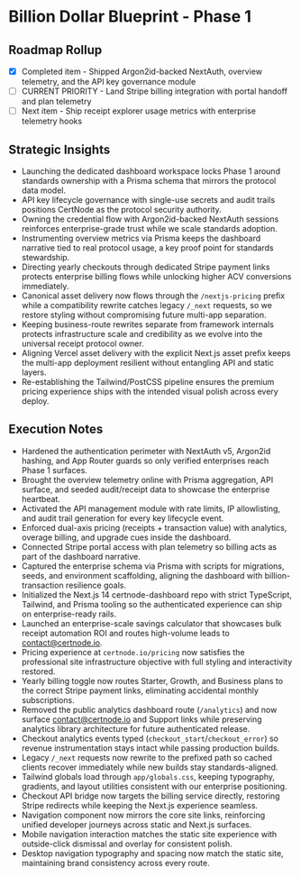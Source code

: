 ﻿# Billion Dollar Blueprint - Phase 1

## Roadmap Rollup
- [x] Completed item - Shipped Argon2id-backed NextAuth, overview telemetry, and the API key governance module
- [ ] CURRENT PRIORITY - Land Stripe billing integration with portal handoff and plan telemetry
- [ ] Next item - Ship receipt explorer usage metrics with enterprise telemetry hooks

## Strategic Insights

- Launching the dedicated dashboard workspace locks Phase 1 around standards ownership with a Prisma schema that mirrors the protocol data model.
- API key lifecycle governance with single-use secrets and audit trails positions CertNode as the protocol security authority.
- Owning the credential flow with Argon2id-backed NextAuth sessions reinforces enterprise-grade trust while we scale standards adoption.
- Instrumenting overview metrics via Prisma keeps the dashboard narrative tied to real protocol usage, a key proof point for standards stewardship.
- Directing yearly checkouts through dedicated Stripe payment links protects enterprise billing flows while unlocking higher ACV conversions immediately.
- Canonical asset delivery now flows through the `/nextjs-pricing` prefix while a compatibility rewrite catches legacy `/_next` requests, so we restore styling without compromising future multi-app separation.
- Keeping business-route rewrites separate from framework internals protects infrastructure scale and credibility as we evolve into the universal receipt protocol owner.
- Aligning Vercel asset delivery with the explicit Next.js asset prefix keeps the multi-app deployment resilient without entangling API and static layers.
- Re-establishing the Tailwind/PostCSS pipeline ensures the premium pricing experience ships with the intended visual polish across every deploy.

## Execution Notes

- Hardened the authentication perimeter with NextAuth v5, Argon2id hashing, and App Router guards so only verified enterprises reach Phase 1 surfaces.
- Brought the overview telemetry online with Prisma aggregation, API surface, and seeded audit/receipt data to showcase the enterprise heartbeat.
- Activated the API management module with rate limits, IP allowlisting, and audit trail generation for every key lifecycle event.
- Enforced dual-axis pricing (receipts + transaction value) with analytics, overage billing, and upgrade cues inside the dashboard.
- Connected Stripe portal access with plan telemetry so billing acts as part of the dashboard narrative.
- Captured the enterprise schema via Prisma with scripts for migrations, seeds, and environment scaffolding, aligning the dashboard with billion-transaction resilience goals.
- Initialized the Next.js 14 certnode-dashboard repo with strict TypeScript, Tailwind, and Prisma tooling so the authenticated experience can ship on enterprise-ready rails.
- Launched an enterprise-scale savings calculator that showcases bulk receipt automation ROI and routes high-volume leads to contact@certnode.io.
- Pricing experience at `certnode.io/pricing` now satisfies the professional site infrastructure objective with full styling and interactivity restored.
- Yearly billing toggle now routes Starter, Growth, and Business plans to the correct Stripe payment links, eliminating accidental monthly subscriptions.
- Removed the public analytics dashboard route (`/analytics`) and now surface contact@certnode.io and Support links while preserving analytics library architecture for future authenticated release.
- Checkout analytics events typed (`checkout_start`/`checkout_error`) so revenue instrumentation stays intact while passing production builds.
- Legacy `/_next` requests now rewrite to the prefixed path so cached clients recover immediately while new builds stay standards-aligned.
- Tailwind globals load through `app/globals.css`, keeping typography, gradients, and layout utilities consistent with our enterprise positioning.
- Checkout API bridge now targets the billing service directly, restoring Stripe redirects while keeping the Next.js experience seamless.
- Navigation component now mirrors the core site links, reinforcing unified developer journeys across static and Next.js surfaces.
- Mobile navigation interaction matches the static site experience with outside-click dismissal and overlay for consistent polish.
- Desktop navigation typography and spacing now match the static site, maintaining brand consistency across every route.
